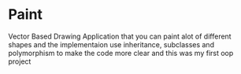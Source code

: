 # Paint
Vector Based Drawing Application that you can paint alot of different shapes and the implementaion use inheritance,
subclasses and polymorphism to make the code more clear and this was my first oop project  
